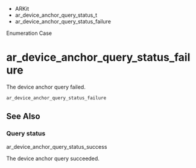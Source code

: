 

- ARKit
- ar_device_anchor_query_status_t
-  ar_device_anchor_query_status_failure 

Enumeration Case

# ar_device_anchor_query_status_failure

The device anchor query failed.

``` source
ar_device_anchor_query_status_failure
```

## See Also

### Query status

ar_device_anchor_query_status_success

The device anchor query succeeded.

